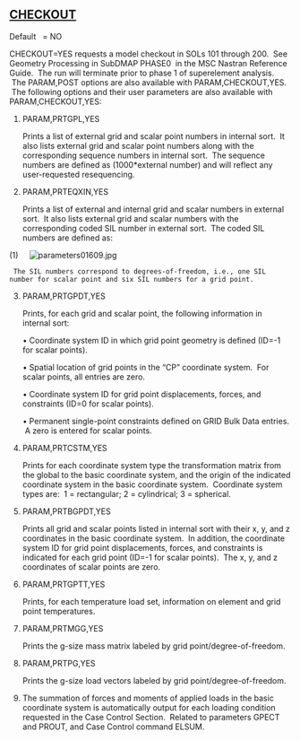 ## [CHECKOUT](https://help.hexagonmi.com/bundle/MSC_Nastran_2022.4/page/Nastran_Combined_Book/qrg/parameters/TOC.CHECKOUT.xhtml)

Default    = NO

CHECKOUT=YES requests a model checkout in SOLs 101 through 200.  See   Geometry Processing in SubDMAP PHASE0   in the MSC Nastran Reference Guide.  The run will terminate prior to phase 1 of superelement analysis.  The PARAM,POST options are also available with PARAM,CHECKOUT,YES.  The following options and their user parameters are also available with PARAM,CHECKOUT,YES:

1. PARAM,PRTGPL,YES

     Prints a list of external grid and scalar point numbers in internal sort.  It also lists external grid and scalar point numbers along with the corresponding sequence numbers in internal sort.  The sequence numbers are defined as (1000*external number) and will reflect any user-requested resequencing.

2. PARAM,PRTEQXIN,YES

     Prints a list of external and internal grid and scalar numbers in external sort.  It also lists external grid and scalar numbers with the corresponding coded SIL number in external sort.  The coded SIL numbers are defined as:

(1)     ![parameters01609.jpg](https://help-be.hexagonmi.com/bundle/MSC_Nastran_2022.4/page/Nastran_Combined_Book/qrg/parameters/../../../assets/parameters01609.jpg?_LANG=enus)

     The SIL numbers correspond to degrees-of-freedom, i.e., one SIL number for scalar point and six SIL numbers for a grid point.

3. PARAM,PRTGPDT,YES

     Prints, for each grid and scalar point, the following information in internal sort:

     • Coordinate system ID in which grid point geometry is defined (ID=-1 for scalar points).

     • Spatial location of grid points in the “CP” coordinate system.  For scalar points, all entries are zero.

     • Coordinate system ID for grid point displacements, forces, and constraints (ID=0 for scalar points).

     • Permanent single-point constraints defined on GRID Bulk Data entries.  A zero is entered for scalar points.

4. PARAM,PRTCSTM,YES

     Prints for each coordinate system type the transformation matrix from the global to the basic coordinate system, and the origin of the indicated coordinate system in the basic coordinate system.  Coordinate system types are:  1 = rectangular; 2 = cylindrical; 3 = spherical.

5. PARAM,PRTBGPDT,YES

     Prints all grid and scalar points listed in internal sort with their x, y, and z coordinates in the basic coordinate system.  In addition, the coordinate system ID for grid point displacements, forces, and constraints is indicated for each grid point (ID=-1 for scalar points).  The x, y, and z coordinates of scalar points are zero.

6. PARAM,PRTGPTT,YES

     Prints, for each temperature load set, information on element and grid point temperatures.

7. PARAM,PRTMGG,YES

     Prints the g-size mass matrix labeled by grid point/degree-of-freedom.

8. PARAM,PRTPG,YES

     Prints the g-size load vectors labeled by grid point/degree-of-freedom.

9. The summation of forces and moments of applied loads in the basic coordinate system is automatically output for each loading condition requested in the Case Control Section.  Related to parameters GPECT and PROUT, and Case Control command ELSUM.

